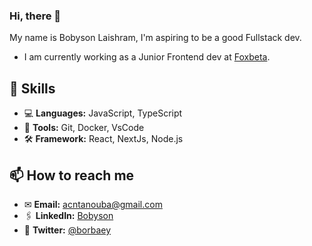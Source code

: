 ### Hi, there 👋

My name is Bobyson Laishram, I'm aspiring to be a good Fullstack dev.
- I am currently working as a Junior Frontend dev at [Foxbeta](https://foxbeta.tech/).

## 🚀 Skills

- 💻 **Languages:** JavaScript, TypeScript
- 🔧 **Tools:** Git, Docker, VsCode
- 🛠️ **Framework:** React, NextJs, Node.js

## 📫 How to reach me

- ✉ **Email:** acntanouba@gmail.com
- 🖇️ **LinkedIn:** [Bobyson](https://www.linkedin.com/in/bobysonlaish40/)
- 🐤 **Twitter:** [@borbaey](https://x.com/borbaey)
<!---
Bobyson/Bobyson is a ✨ special ✨ repository because its `README.md` (this file) appears on your GitHub profile.
You can click the Preview link to take a look at your changes.
--->
